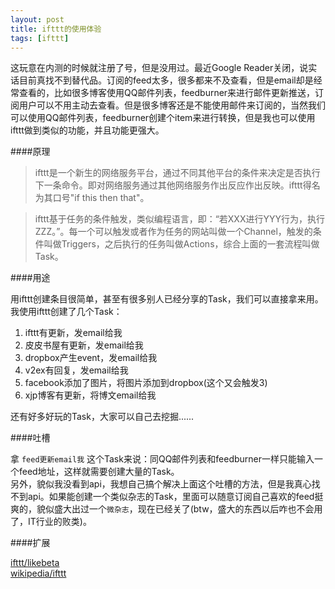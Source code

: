 ```yaml
---
layout: post
title: ifttt的使用体验
tags: [ifttt]
---
```


这玩意在内测的时候就注册了号，但是没用过。最近Google Reader关闭，说实话目前真找不到替代品。订阅的feed太多，很多都来不及查看，但是email却是经常查看的，比如很多博客使用QQ邮件列表，feedburner来进行邮件更新推送，订阅用户可以不用主动去查看。但是很多博客还是不能使用邮件来订阅的，当然我们可以使用QQ邮件列表，feedburner创建个item来进行转换，但是我也可以使用ifttt做到类似的功能，并且功能更强大。

<!--more-->

####原理

> ifttt是一个新生的网络服务平台，通过不同其他平台的条件来决定是否执行下一条命令。即对网络服务通过其他网络服务作出反应作出反映。ifttt得名为其口号"if this then that"。  

> ifttt基于任务的条件触发，类似编程语言，即：“若XXX进行YYY行为，执行ZZZ。”。每一个可以触发或者作为任务的网站叫做一个Channel，触发的条件叫做Triggers，之后执行的任务叫做Actions，综合上面的一套流程叫做Task。

####用途

用ifttt创建条目很简单，甚至有很多别人已经分享的Task，我们可以直接拿来用。我使用ifttt创建了几个Task：  

1. ifttt有更新，发email给我
2. 皮皮书屋有更新，发email给我
3. dropbox产生event，发email给我
4. v2ex有回复，发email给我
5. facebook添加了图片，将图片添加到dropbox(这个又会触发3)
6. xjp博客有更新，将博文email给我

还有好多好玩的Task，大家可以自己去挖掘......

####吐槽

拿 `feed更新email我` 这个Task来说：同QQ邮件列表和feedburner一样只能输入一个feed地址，这样就需要创建大量的Task。  
另外，貌似我没看到api，我想自己搞个解决上面这个吐槽的方法，但是我真心找不到api。如果能创建一个类似杂志的Task，里面可以随意订阅自己喜欢的feed挺爽的，貌似盛大出过一个`微杂志`，现在已经关了(btw，盛大的东西以后咋也不会用了，IT行业的败类)。

####扩展

[ifttt/likebeta](https://ifttt.com/people/likebeta)  
[wikipedia/ifttt](http://zh.wikipedia.org/wiki/Ifttt)
